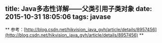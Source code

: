 title: Java多态性详解——父类引用子类对象
date: 2015-10-31 18:05:06
tags: javase
---

** 参考：[http://blog.csdn.net/hikvision_java_gyh/article/details/8957456](http://blog.csdn.net/hikvision_java_gyh/article/details/8957456) **
